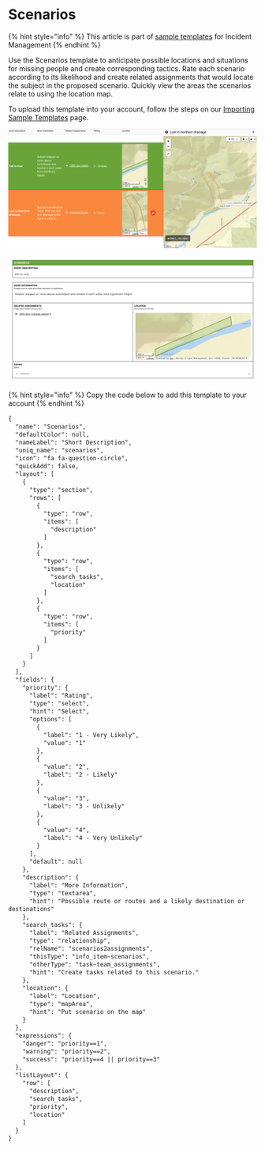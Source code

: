 # Scenarios

{% hint style="info" %}
This article is part of [sample templates](../) for Incident Management
{% endhint %}

Use the Scenarios template to anticipate possible locations and situations for missing people and create corresponding tactics. Rate each scenario according to its likelihood and create related assignments that would locate the subject in the proposed scenario. Quickly view the areas the scenarios relate to using the location map.  
  
To upload this template into your account, follow the steps on our [Importing Sample Templates](../importing-sample-templates.md) page.

![](../../../.gitbook/assets/screen-shot-2021-06-30-at-1.05.14-pm%20%282%29.png)

![](../../../.gitbook/assets/screen-shot-2021-06-30-at-1.07.53-pm.png)

{% hint style="info" %}
Copy the code below to add this template to your account
{% endhint %}

```text
{
  "name": "Scenarios",
  "defaultColor": null,
  "nameLabel": "Short Description",
  "uniq_name": "scenarios",
  "icon": "fa fa-question-circle",
  "quickAdd": false,
  "layout": [
    {
      "type": "section",
      "rows": [
        {
          "type": "row",
          "items": [
            "description"
          ]
        },
        {
          "type": "row",
          "items": [
            "search_tasks",
            "location"
          ]
        },
        {
          "type": "row",
          "items": [
            "priority"
          ]
        }
      ]
    }
  ],
  "fields": {
    "priority": {
      "label": "Rating",
      "type": "select",
      "hint": "Select",
      "options": [
        {
          "label": "1 - Very Likely",
          "value": "1"
        },
        {
          "value": "2",
          "label": "2 - Likely"
        },
        {
          "value": "3",
          "label": "3 - Unlikely"
        },
        {
          "value": "4",
          "label": "4 - Very Unlikely"
        }
      ],
      "default": null
    },
    "description": {
      "label": "More Information",
      "type": "textarea",
      "hint": "Possible route or routes and a likely destination or destinations"
    },
    "search_tasks": {
      "label": "Related Assignments",
      "type": "relationship",
      "relName": "scenarios2assignments",
      "thisType": "info_item~scenarios",
      "otherType": "task~team_assignments",
      "hint": "Create tasks related to this scenario."
    },
    "location": {
      "label": "Location",
      "type": "mapArea",
      "hint": "Put scenario on the map"
    }
  },
  "expressions": {
    "danger": "priority==1",
    "warning": "priority==2",
    "success": "priority==4 || priority==3"
  },
  "listLayout": {
    "row": [
      "description",
      "search_tasks",
      "priority",
      "location"
    ]
  }
}
```

